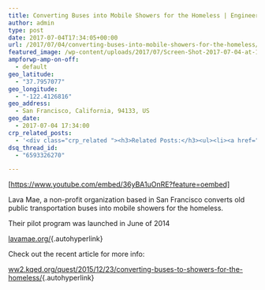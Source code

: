 ```yaml
---
title: Converting Buses into Mobile Showers for the Homeless | Engineering Is
author: admin
type: post
date: 2017-07-04T17:34:05+00:00
url: /2017/07/04/converting-buses-into-mobile-showers-for-the-homeless/
featured_image: /wp-content/uploads/2017/07/Screen-Shot-2017-07-04-at-1.35.57-PM-1.png
ampforwp-amp-on-off:
  - default
geo_latitude:
  - "37.7957077"
geo_longitude:
  - "-122.4126816"
geo_address:
  - San Francisco, California, 94133, US
geo_date:
  - 2017-07-04 17:34:00
crp_related_posts:
  - '<div class="crp_related "><h3>Related Posts:</h3><ul><li><a href="https://scdhub.org/2017/12/25/wastewater-treatment-and-biosolids-management/"    ><img src="https://scdhub.org/wp-content/uploads/2017/12/wastewater-treatment-and-biosoli-150x150.jpg" alt="Wastewater treatment and Biosolids management" title="Wastewater treatment and Biosolids management" width="150" height="150" class="crp_thumb crp_featured" /><span class="crp_title">Wastewater treatment and Biosolids management</span></a></li><li><a href="https://scdhub.org/2017/10/14/8341/"    ><img src="https://scdhub.org/wp-content/uploads/2017/10/auto-draft-150x150.jpg" alt="Underground Dams &#038; Sand Dams" title="Underground Dams &#038; Sand Dams" width="150" height="150" class="crp_thumb crp_featured" /><span class="crp_title">Underground Dams &#038; Sand Dams</span></a></li><li><a href="https://scdhub.org/2017/05/31/colorado-homeless-outloud/"    ><img src="https://scdhub.org/wp-content/uploads/2017/05/Screen-Shot-2017-06-08-at-3.02.26-PM-150x150.png" alt="Denver Homeless Outloud" title="Denver Homeless Outloud" width="150" height="150" class="crp_thumb crp_featured" /><span class="crp_title">Denver Homeless Outloud</span></a></li><li><a href="https://scdhub.org/2017/06/28/tiny-homes/"    ><img src="https://scdhub.org/wp-content/uploads/2017/06/dignity-roller-pods-150x150.jpg" alt="Tiny Homes and Roller Pods Gain Momentum" title="Tiny Homes and Roller Pods Gain Momentum" width="150" height="150" class="crp_thumb crp_featured" /><span class="crp_title">Tiny Homes and Roller Pods Gain Momentum</span></a></li><li><a href="https://scdhub.org/community/founding-board/"    ><img src="https://scdhub.org/wp-content/uploads/2017/04/Screen-Shot-2017-06-07-at-4.31.27-PM-150x150.png" alt="Founding Board" title="Founding Board" width="150" height="150" class="crp_thumb crp_correctfirst" /><span class="crp_title">Founding Board</span></a></li><li><a href="https://scdhub.org/2017/09/13/sbirt-drug-and-alcohol-screening-and-support/"    ><img src="https://scdhub.org/wp-content/uploads/2017/09/sbirt-drug-and-alcohol-screening-150x150.jpg" alt="SBIRT drug and alcohol screening and support" title="SBIRT drug and alcohol screening and support" width="150" height="150" class="crp_thumb crp_featured" /><span class="crp_title">SBIRT drug and alcohol screening and support</span></a></li></ul><div class="crp_clear"></div></div>'
dsq_thread_id:
  - "6593326270"

---
```

[https://www.youtube.com/embed/36yBA1uOnRE?feature=oembed]

Lava Mae, a non-profit organization based in San Francisco converts old public transportation buses into mobile showers for the homeless. 

Their pilot program was launched in June of 2014

[lavamae.org/][1]{.autohyperlink}

Check out the recent article for more info:
  
[ww2.kqed.org/quest/2015/12/23/converting-buses-to-showers-for-the-homeless/][2]{.autohyperlink}

 [1]: http://lavamae.org/
 [2]: http://ww2.kqed.org/quest/2015/12/23/converting-buses-to-showers-for-the-homeless/
